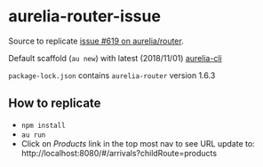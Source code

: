 # aurelia-router-issue
Source to replicate [issue #619 on aurelia/router](https://github.com/aurelia/router/issues/619).

Default scaffold (`au new`) with latest (2018/11/01) [aurelia-cli](https://aurelia.io/docs/build-systems/aurelia-cli/) 

`package-lock.json` contains `aurelia-router` version 1.6.3

## How to replicate  

* `npm install`
* `au run`
* Click on _Products_ link in the top most nav to see URL update to: http://localhost:8080/#/arrivals?childRoute=products
